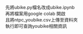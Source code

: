 先將ubike.py檔名改成ubike.ipynb<br>
再將檔案用google colab 開啟<br>
且將ntpc_youbike.csv上傳至資料夾<br>
執行即可查詢youbike相關資訊